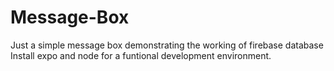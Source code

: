 # Message-Box
Just a simple message box demonstrating the working of firebase database
Install expo and node for a funtional development environment.
